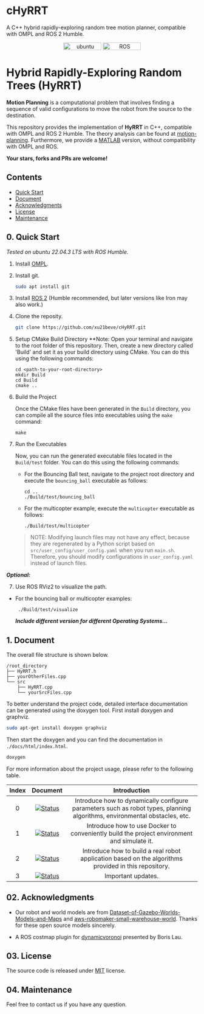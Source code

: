 # cHyRRT
A C++ hybrid rapidly-exploring random tree motion planner, compatible with OMPL and ROS 2 Humble.

<p align="center">
    <img width="100px" height="20px" src="https://img.shields.io/badge/Ubuntu-22.04-orange?logo=Ubuntu&Ubuntu-22.04"
        alt="ubuntu" />
    <img width="100px" height="20px" src="https://img.shields.io/badge/ROS-humble-blue?logo=ROS&ROS=humble" alt="ROS" />
</p>

# Hybrid Rapidly-Exploring Random Trees (HyRRT)

**Motion Planning** is a computational problem that involves finding a sequence of valid configurations to move the robot from the source to the destination. 

This repository provides the implementation of **HyRRT** in C++, compatible with OMPL and ROS 2 Humble. The theory analysis can be found at [motion-planning](https://ieeexplore.ieee.org/document/9992444). Furthermore, we provide a [MATLAB](https://github.com/HybridSystemsLab/hybridRRT) version, without compatibility with OMPL and ROS.

**Your stars, forks and PRs are welcome!**

## Contents
- [Quick Start](#0)
- [Document](#1)
- [Acknowledgments](#2)
- [License](#3)
- [Maintenance](#4)

## <span id="0">0. Quick Start

*Tested on ubuntu 22.04.3 LTS with ROS Humble.*

1. Install [OMPL](https://ompl.kavrakilab.org/installation.html).

2. Install git.
    ```bash
    sudo apt install git
    ```

3. Install [ROS 2](https://docs.ros.org/en/humble/Installation.html) (Humble recommended, but later versions like Iron may also work.)

4. Clone the reposity.
    ```bash
    git clone https://github.com/xu21beve/cHyRRT.git
    ```


5. Setup CMake Build Directory
  **Note: 
   Open your terminal and navigate to the root folder of this repository. Then, create a new directory called 'Build' and set it as your build directory using CMake. You can do this using the following commands:
   ```
   cd <path-to-your-root-directory>
   mkdir Build
   cd Build
   cmake ..
   ```

2. Build the Project

   Once the CMake files have been generated in the `Build` directory, you can compile all the source files into executables using the `make` command:
   ```
   make
   ```

3. Run the Executables

   Now, you can run the generated executable files located in the `Build/test` folder. You can do this using the following commands:

   - For the Bouncing Ball test, navigate to the project root directory and execute the `bouncing_ball` executable as follows:
     ```
     cd ..
     ./Build/test/bouncing_ball
     ```

   - For the multicopter example, execute the `multicopter` executable as follows:
     ```
     ./Build/test/multicopter
     ```

    > NOTE: Modifying launch files may not have any effect, because they are regenerated by a Python script based on `src/user_config/user_config.yaml` when you run `main.sh`. Therefore, you should modify configurations in `user_config.yaml` instead of launch files.

***Optional:***

7. Use ROS RViz2 to visualize the path.

  - For the bouncing ball or multicopter examples:
    ```
     ./Build/test/visualize
    ```

    ***Include different version for different Operating Systems...***

## 1. <span id="1">Document

The overall file structure is shown below.
```
/root_directory
├── HyRRT.h
├── yourOtherFiles.cpp
└── src
    ├── HyRRT.cpp
    └── yourSrcFiles.cpp
```

To better understand the project code, detailed interface documentation can be generated using the doxygen tool. First install doxygen and graphviz.

```bash
sudo apt-get install doxygen graphviz
```

Then start the doxygen and you can find the documentation in `./docs/html/index.html`. 

```bash
doxygen
```

For more information about the project usage, please refer to the following table.

| Index | Document | Introduction |
|:----:|:----:|:----:|
|0|[![Status](https://img.shields.io/badge/config-grey?logo=ROS)](https://github.com/ai-winter/ros_motion_planning/blob/master/docs/configuration.md)|Introduce how to dynamically configure parameters such as robot types, planning algorithms, environmental obstacles, etc.
|1|[![Status](https://img.shields.io/badge/docker-grey?logo=ROS)](https://github.com/ai-winter/ros_motion_planning/blob/master/docs/docker.md)|Introduce how to use Docker to conveniently build the project environment and simulate it.
|2|[![Status](https://img.shields.io/badge/real-grey?logo=ROS)](https://github.com/ai-winter/ros_motion_planning/blob/master/docs/realworld.md)|Introduce how to build a real robot application based on the algorithms provided in this repository.
|3|[![Status](https://img.shields.io/badge/history-grey?logo=ROS)](https://github.com/ai-winter/ros_motion_planning/blob/master/docs/history.md)|Important updates.

## <span id="2">02. Acknowledgments
* Our robot and world models are from [
Dataset-of-Gazebo-Worlds-Models-and-Maps](https://github.com/mlherd/Dataset-of-Gazebo-Worlds-Models-and-Maps) and [
aws-robomaker-small-warehouse-world](https://github.com/aws-robotics/aws-robomaker-small-warehouse-world). Thanks for these open source models sincerely.

* A ROS costmap plugin for [dynamicvoronoi](http://www2.informatik.uni-freiburg.de/~lau/dynamicvoronoi/) presented by Boris Lau.

## <span id="3">03. License

The source code is released under [MIT](https://www.mit.edu/~amini/LICENSE.md) license.

## <span id="4">04. Maintenance

Feel free to contact us if you have any question.
